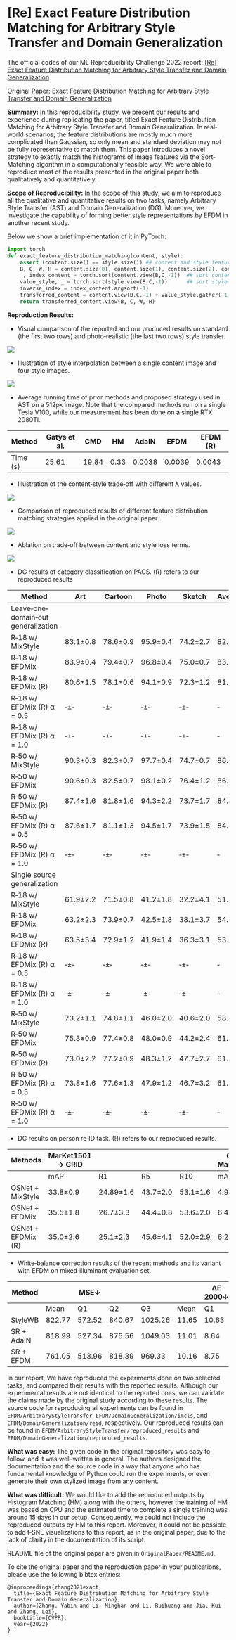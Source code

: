 # [Re] Exact Feature Distribution Matching for Arbitrary Style Transfer and Domain Generalization
The official codes of our ML Reproducibility Challenge 2022 report: [[Re] Exact Feature Distribution Matching for Arbitrary Style Transfer and Domain Generalization]()

Original Paper: [Exact Feature Distribution Matching for Arbitrary Style Transfer and Domain Generalization](https://arxiv.org/abs/2203.07740)

**Summary:** In this reproducibility study, we present our results and experience during replicating the paper, titled Exact Feature Distribution Matching for Arbitrary Style Transfer and Domain Generalization. In real‐world scenarios, the feature distributions are mostly much more complicated than Gaussian, so only mean and standard deviation may not be fully representative to match them. This paper introduces a novel strategy to exactly match the histograms of image features via the Sort‐Matching algorithm in a computationally feasible way. We were able to reproduce most of the results presented in the original paper both qualitatively and quantitatively. 


**Scope of Reproducibility:** In the scope of this study, we aim to reproduce all the qualitative and quantitative results on two tasks, namely Arbitrary Style Transfer (AST) and Domain Generalization (DG). Moreover, we investigate the capability of forming better style representations by EFDM in another recent study.

Below we show a brief implementation of it in PyTorch:
```python
import torch
def exact_feature_distribution_matching(content, style):
    assert (content.size() == style.size()) ## content and style features should share the same shape
    B, C, W, H = content.size(0), content.size(1), content.size(2), content.size(3)
    _, index_content = torch.sort(content.view(B,C,-1))  ## sort content feature
    value_style, _ = torch.sort(style.view(B,C,-1))      ## sort style feature
    inverse_index = index_content.argsort(-1)
    transferred_content = content.view(B,C,-1) + value_style.gather(-1, inverse_index) - content.view(B,C,-1).detach()
    return transferred_content.view(B, C, W, H)
```

**Reproduction Results:**

* Visual comparison of the reported and our produced results on standard (the first two rows) and photo‐realistic (the last two rows) style transfer.

![][fig-1]

* Illustration of style interpolation between a single content image and four style images.

![][fig-3]

* Average running time of prior methods and proposed strategy used in AST on a 512px
image. Note that the compared methods run on a single Tesla V100, while our measurement has been done on a single RTX 2080Ti.

|   Method   | Gatys et al. |  CMD  |  HM  |  AdaIN  |  EFDM  |  EFDM (R) |
|   ------   | ------------ |  ---  |  --  |  -----  |  ----  |  -------- |
|  Time (s)  |     25.61    | 19.84 | 0.33 |  0.0038 | 0.0039 |  0.0043   |

* Illustration of the content‐style trade‐off with different λ values.

![][fig-2]

* Comparison of reproduced results of different feature distribution matching strategies applied in the original paper.

![][fig-4]

* Ablation on trade‐off between content and style loss terms.

![][fig-5]

* DG results of category classification on PACS. (R) refers to our reproduced results

| Method | Art | Cartoon | Photo | Sketch | Average |
| ------ | --- | ------- | ----- | ------ | ------- |
| Leave‐one‐domain‐out generalization |
| R‐18 w/ MixStyle | 83.1±0.8 | 78.6±0.9 | 95.9±0.4 | 74.2±2.7 | 82.9 |
| R‐18 w/ EFDMix | 83.9±0.4 | 79.4±0.7 | 96.8±0.4 | 75.0±0.7 | 83.9 |
| R‐18 w/ EFDMix (R) | 80.6±1.5 | 78.1±0.6 | 94.1±0.9 | 72.3±1.2 | 81.3 |
| R‐18 w/ EFDMix (R) α = 0.5 | ‐±‐ | ‐±‐ | ‐±‐ | ‐±‐ | ‐ |
| R‐18 w/ EFDMix (R) α = 1.0 | ‐±‐ | ‐±‐ | ‐±‐ | ‐±‐ | ‐ |
| R‐50 w/ MixStyle | 90.3±0.3 | 82.3±0.7 | 97.7±0.4 | 74.7±0.7 | 86.2 |
| R‐50 w/ EFDMix | 90.6±0.3 | 82.5±0.7 | 98.1±0.2 | 76.4±1.2 | 86.9 |
| R‐50 w/ EFDMix (R) | 87.4±1.6 | 81.8±1.6 | 94.3±2.2 | 73.7±1.7 | 84.3 |
| R‐50 w/ EFDMix (R) α = 0.5 | 87.6±1.7 | 81.1±1.3 | 94.5±1.7 | 73.9±1.5 | 84.3 |
| R‐50 w/ EFDMix (R) α = 1.0 | ‐±‐ | ‐±‐ | ‐±‐ | ‐±‐ | ‐ |
| Single source generalization |
| R‐18 w/ MixStyle | 61.9±2.2 | 71.5±0.8 | 41.2±1.8 | 32.2±4.1 | 51.7 |
| R‐18 w/ EFDMix | 63.2±2.3 | 73.9±0.7 | 42.5±1.8 | 38.1±3.7 | 54.4 |
| R‐18 w/ EFDMix (R) | 63.5±3.4 | 72.9±1.2 | 41.9±1.4 | 36.3±3.1 | 53.7 |
| R‐18 w/ EFDMix (R) α = 0.5 | ‐±‐ | ‐±‐ | ‐±‐ | ‐±‐ | ‐ |
| R‐18 w/ EFDMix (R) α = 1.0 | ‐±‐ | ‐±‐ | ‐±‐ | ‐±‐ | ‐ |
| R‐50 w/ MixStyle | 73.2±1.1 | 74.8±1.1 | 46.0±2.0 | 40.6±2.0 | 58.6 |
| R‐50 w/ EFDMix | 75.3±0.9 | 77.4±0.8 | 48.0±0.9 | 44.2±2.4 | 61.2 |
| R‐50 w/ EFDMix (R) | 73.0±2.2 |77.2±0.9 | 48.3±1.2 | 47.7±2.7 | 61.6 |
| R‐50 w/ EFDMix (R) α = 0.5 | 73.8±1.6 | 77.6±1.3 | 47.9±1.2 | 46.7±3.2 | 61.5 |
| R‐50 w/ EFDMix (R) α = 1.0 | ‐±‐ | ‐±‐ | ‐±‐ | ‐±‐ | ‐ |

* DG results on person re‐ID task. (R) refers to our reproduced results.

| Methods | MarKet1501 → GRID | | | | GRID → MarKet1501 | | | |
| ------- | ----------------- | -- | -- | -- | ----------------- | -- | -- | --  |
|  | mAP | R1  | R5 |  R10 | mAP |  R1 | R5 |  R10 |
| OSNet + MixStyle | 33.8±0.9 | 24.89±1.6 | 43.7±2.0 | 53.1±1.6 | 4.9±0.2 | 15.4±1.2 | 28.4±1.3 | 35.7±0.9 |
| OSNet + EFDMix | 35.5±1.8 | 26.7±3.3 | 44.4±0.8 | 53.6±2.0 | 6.4±0.2 | 19.9±0.6 | 34.4±1.0 | 42.2±0.8 |
| OSNet + EFDMix (R) | 35.0±2.6 | 25.1±2.3 | 45.6±4.1 | 52.0±2.9 | 6.2±0.7 | 18.8±1.8 | 33.6±2.7 | 41.4±2.9 |

* White‐balance correction results of the recent methods and its variant with EFDM on mixed‐illuminant evaluation set.

| Method |   | MSE↓ |   |   |   | ∆E 2000↓  |   |   |
| ------ | - | ----- | - | - | - | ---------  | - | - |
|        | Mean | Q1 | Q2 | Q3 | Mean | Q1 | Q2 | Q3 |
| StyleWB | 822.77 | 572.52 | 840.67 | 1025.26 | 11.65 | 10.63 | 11.86 | 13.02 |
| SR + AdaIN | 818.99 | 527.34 | 875.56 | 1049.03 | 11.01 | 8.64 | 11.41 | 12.31 |
| SR + EFDM | 761.05 | 513.96 | 818.39 | 969.33 | 10.16 | 8.75 | 9.81 | 11.69 |

In our report, We have reproduced the experiments done on two selected tasks, and compared their results with the reported results. Although our experimental results are not identical to the reported ones, we can validate the claims made by the original study according to these results. The source code for reproducing all experiments can be found in `EFDM/ArbitraryStyleTransfer`, `EFDM/DomainGeneralization/imcls`, and `EFDM/DomainGeneralization/reid`, respectively. Our reproduced results can be found in `EFDM/ArbitraryStyleTransfer/reproduced_results` and `EFDM/DomainGeneralization/reproduced_results`.

**What was easy:** The given code in the original repository was easy to follow, and it was well‐written in general. The authors designed the documentation and the source code in a way that anyone who has fundamental knowledge of Python could run the experiments, or even generate their own stylized image from any content.

**What was difficult:** We would like to add the reproduced outputs by Histogram Matching (HM) along with the others, however the training of HM was based on CPU and the estimated time to complete a single training was around 15 days in our setup. Consequently, we could not include the reproduced outputs by HM to this report. Moreover, it could not be possible to add t‐SNE visualizations to this report, as in the original paper, due to the lack of clarity in the documentation of its script.

README file of the original paper are given in `OriginalPaper/README.md`.

To cite the original paper and the reproduction paper in your publications, please use the following bibtex entries:
```
@inproceedings{zhang2021exact,
  title={Exact Feature Distribution Matching for Arbitrary Style Transfer and Domain Generalization},
  author={Zhang, Yabin and Li, Minghan and Li, Ruihuang and Jia, Kui and Zhang, Lei},
  booktitle={CVPR},
  year={2022}
}
```
```
```

[fig-1]: ArbitraryStyleTransfer/reproduced_results/figures/efdm_fig1.png
[fig-2]: ArbitraryStyleTransfer/reproduced_results/figures/efdm_fig2.png
[fig-3]: ArbitraryStyleTransfer/reproduced_results/figures/efdm_fig3.png
[fig-4]: ArbitraryStyleTransfer/reproduced_results/figures/efdm_fig4.png
[fig-5]: ArbitraryStyleTransfer/reproduced_results/figures/efdm_fig5.png